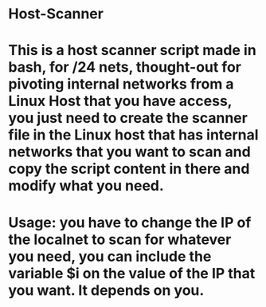 # Host-Scanner

# This is a host scanner script made in bash, for /24 nets, thought-out for pivoting internal networks from a Linux Host that you have access, you just need to create the scanner file in the Linux host that has internal networks that you want to scan and copy the script content in there and modify what you need.

# Usage: you have to change the IP of the localnet to scan for whatever you need, you can include the variable $i on the value of the IP that you want. It depends on you.
